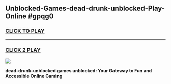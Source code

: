 
## Unblocked-Games-dead-drunk-unblocked-Play-Online #gpqg0
<h3>
<a href="https://news.freeplayer.one?title=dead-drunk-unblocked&ref=3">CLICK TO PLAY</a></h3>
<hr>

<h3>
<a href="https://news.freeplayer.one?title=dead-drunk-unblocked&ref=3">CLICK 2 PLAY</a>
  
</h3>

<a href="https://news.freeplayer.one?title=dead-drunk-unblocked&ref=3"><img src="https://clearcache.store/games.png"></a>


**dead-drunk-unblocked games unblocked: Your Gateway to Fun and Accessible Online Gaming**
